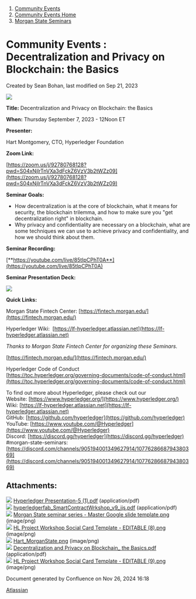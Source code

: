 1. [Community Events](index.html)
2. [Community Events Home](Community-Events-Home_21790731.html)
3. [Morgan State Seminars](Morgan-State-Seminars_21793775.html)

# Community Events : Decentralization and Privacy on Blockchain: the Basics

Created by Sean Bohan, last modified on Sep 21, 2023

![](attachments/21794070/21794121.png?height=250)

**Title:** Decentralization and Privacy on Blockchain: the Basics

**When:** Thursday September 7, 2023 - 12Noon ET

**Presenter:**

Hart Montgomery, CTO, Hyperledger Foundation

**Zoom Link:** 

[https://zoom.us/j/92780768128?pwd=S04xNjlrTnVXa3dFckZ6VzV3b2tWZz09](https://zoom.us/j/92780768128?pwd=S04xNjlrTnVXa3dFckZ6VzV3b2tWZz09)

**Seminar Goals:**

- How decentralization is at the core of blockchain, what it means for security, the blockchain trilemma, and how to make sure you "get decentralization right" in blockchain.
- Why privacy and confidentiality are necessary on a blockchain, what are some techniques we can use to achieve privacy and confidentiality, and how we should think about them.

**Seminar Recording:**

[**https://youtube.com/live/85tIpCPhT0A**](https://youtube.com/live/85tIpCPhT0A)

**Seminar Presentation Deck:**

**[![](attachments/thumbnails/21794070/21794091)](attachments/21794070/21794091.pdf)**

**Quick Links:**

Morgan State Fintech Center: [https://fintech.morgan.edu/](https://fintech.morgan.edu/)

Hyperledger Wiki:  [https://lf-hyperledger.atlassian.net](https://lf-hyperledger.atlassian.net)

*Thanks to Morgan State Fintech Center for organizing these Seminars.*

[https://fintech.morgan.edu/](https://fintech.morgan.edu/)

Hyperledger Code of Conduct  
[https://toc.hyperledger.org/governing-documents/code-of-conduct.html](https://toc.hyperledger.org/governing-documents/code-of-conduct.html)

To find out more about Hyperledger, please check out our   
Website: [https://www.hyperledger.org/](https://www.hyperledger.org/)  
Wiki: [https://lf-hyperledger.atlassian.net](https://lf-hyperledger.atlassian.net)  
GitHub: [https://github.com/hyperledger](https://github.com/hyperledger)  
YouTube: [https://www.youtube.com/@Hyperledger](https://www.youtube.com/@Hyperledger)  
Discord: [https://discord.gg/hyperledger](https://discord.gg/hyperledger)  
#morgan-state-seminars: [https://discord.com/channels/905194001349627914/1077628668794380369](https://discord.com/channels/905194001349627914/1077628668794380369)

## Attachments:

![](images/icons/bullet_blue.gif) [Hyperledger Presentation-5 (1).pdf](attachments/21794070/21794073.pdf) (application/pdf)  
![](images/icons/bullet_blue.gif) [hyperledgerfab\_SmartContractWrkshop\_v9\_jjs.pdf](attachments/21794070/21794071.pdf) (application/pdf)  
![](images/icons/bullet_blue.gif) [Morgan State seminar series - Master Google slide template.png](attachments/21794070/21794072.png) (image/png)  
![](images/icons/bullet_blue.gif) [HL Project Workshop Social Card Template - EDITABLE (8).png](attachments/21794070/21794074.png) (image/png)  
![](images/icons/bullet_blue.gif) [Hart\_MorganState.png](attachments/21794070/21794090.png) (image/png)  
![](images/icons/bullet_blue.gif) [Decentralization and Privacy on Blockchain_ the Basics.pdf](attachments/21794070/21794091.pdf) (application/pdf)  
![](images/icons/bullet_blue.gif) [HL Project Workshop Social Card Template - EDITABLE (9).png](attachments/21794070/21794121.png) (image/png)

Document generated by Confluence on Nov 26, 2024 16:18

[Atlassian](http://www.atlassian.com/)
